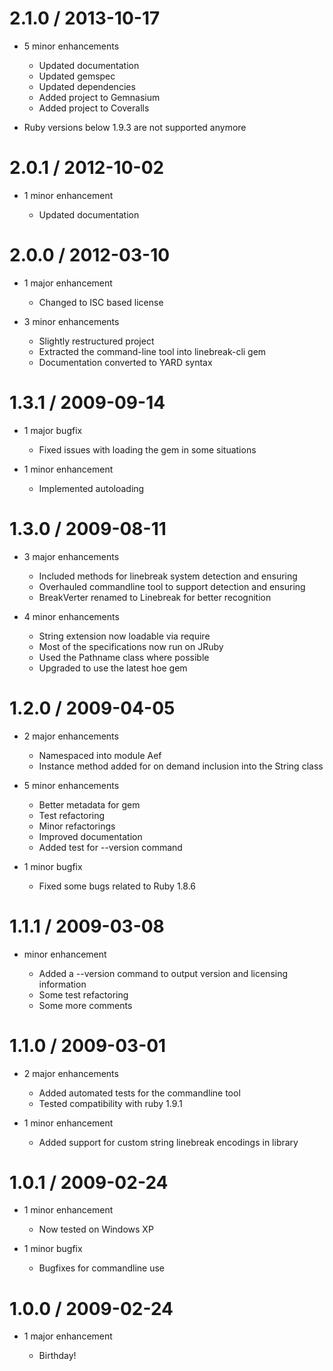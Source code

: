 2.1.0 / 2013-10-17
==================

* 5 minor enhancements

  * Updated documentation
  * Updated gemspec
  * Updated dependencies
  * Added project to Gemnasium
  * Added project to Coveralls

* Ruby versions below 1.9.3 are not supported anymore

2.0.1 / 2012-10-02
==================

* 1 minor enhancement

  * Updated documentation

2.0.0 / 2012-03-10
==================

* 1 major enhancement

  * Changed to ISC based license

* 3 minor enhancements

  * Slightly restructured project
  * Extracted the command-line tool into linebreak-cli gem
  * Documentation converted to YARD syntax

1.3.1 / 2009-09-14
==================

* 1 major bugfix

  * Fixed issues with loading the gem in some situations

* 1 minor enhancement

  * Implemented autoloading

1.3.0 / 2009-08-11
==================

* 3 major enhancements

  * Included methods for linebreak system detection and ensuring
  * Overhauled commandline tool to support detection and ensuring
  * BreakVerter renamed to Linebreak for better recognition

* 4 minor enhancements

  * String extension now loadable via require
  * Most of the specifications now run on JRuby
  * Used the Pathname class where possible
  * Upgraded to use the latest hoe gem

1.2.0 / 2009-04-05
==================

* 2 major enhancements

  * Namespaced into module Aef
  * Instance method added for on demand inclusion into the String class

* 5 minor enhancements

  * Better metadata for gem
  * Test refactoring
  * Minor refactorings
  * Improved documentation
  * Added test for --version command

* 1 minor bugfix

  * Fixed some bugs related to Ruby 1.8.6

1.1.1 / 2009-03-08
==================

* minor enhancement

  * Added a --version command to output version and licensing information
  * Some test refactoring
  * Some more comments

1.1.0 / 2009-03-01
==================

* 2 major enhancements

  * Added automated tests for the commandline tool
  * Tested compatibility with ruby 1.9.1

* 1 minor enhancement

  * Added support for custom string linebreak encodings in library

1.0.1 / 2009-02-24
==================

* 1 minor enhancement

  * Now tested on Windows XP

* 1 minor bugfix

  * Bugfixes for commandline use

1.0.0 / 2009-02-24
==================

* 1 major enhancement

  * Birthday!
